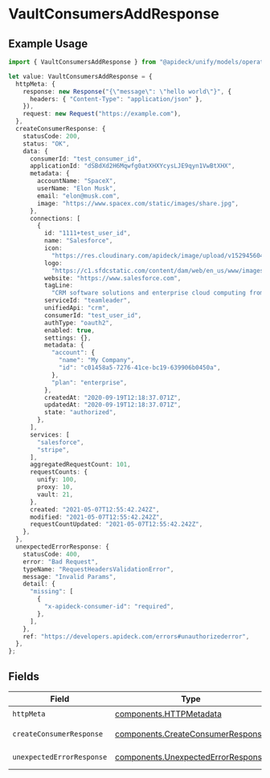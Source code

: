 # VaultConsumersAddResponse

## Example Usage

```typescript
import { VaultConsumersAddResponse } from "@apideck/unify/models/operations";

let value: VaultConsumersAddResponse = {
  httpMeta: {
    response: new Response("{\"message\": \"hello world\"}", {
      headers: { "Content-Type": "application/json" },
    }),
    request: new Request("https://example.com"),
  },
  createConsumerResponse: {
    statusCode: 200,
    status: "OK",
    data: {
      consumerId: "test_consumer_id",
      applicationId: "dSBdXd2H6Mqwfg0atXHXYcysLJE9qyn1VwBtXHX",
      metadata: {
        accountName: "SpaceX",
        userName: "Elon Musk",
        email: "elon@musk.com",
        image: "https://www.spacex.com/static/images/share.jpg",
      },
      connections: [
        {
          id: "1111+test_user_id",
          name: "Salesforce",
          icon:
            "https://res.cloudinary.com/apideck/image/upload/v1529456047/catalog/salesforce/icon128x128.png",
          logo:
            "https://c1.sfdcstatic.com/content/dam/web/en_us/www/images/home/logo-salesforce-m.svg",
          website: "https://www.salesforce.com",
          tagLine:
            "CRM software solutions and enterprise cloud computing from Salesforce, the leader in customer relationship management (CRM) and PaaS. Free 30 day trial.",
          serviceId: "teamleader",
          unifiedApi: "crm",
          consumerId: "test_user_id",
          authType: "oauth2",
          enabled: true,
          settings: {},
          metadata: {
            "account": {
              "name": "My Company",
              "id": "c01458a5-7276-41ce-bc19-639906b0450a",
            },
            "plan": "enterprise",
          },
          createdAt: "2020-09-19T12:18:37.071Z",
          updatedAt: "2020-09-19T12:18:37.071Z",
          state: "authorized",
        },
      ],
      services: [
        "salesforce",
        "stripe",
      ],
      aggregatedRequestCount: 101,
      requestCounts: {
        unify: 100,
        proxy: 10,
        vault: 21,
      },
      created: "2021-05-07T12:55:42.242Z",
      modified: "2021-05-07T12:55:42.242Z",
      requestCountUpdated: "2021-05-07T12:55:42.242Z",
    },
  },
  unexpectedErrorResponse: {
    statusCode: 400,
    error: "Bad Request",
    typeName: "RequestHeadersValidationError",
    message: "Invalid Params",
    detail: {
      "missing": [
        {
          "x-apideck-consumer-id": "required",
        },
      ],
    },
    ref: "https://developers.apideck.com/errors#unauthorizederror",
  },
};
```

## Fields

| Field                                                                                    | Type                                                                                     | Required                                                                                 | Description                                                                              |
| ---------------------------------------------------------------------------------------- | ---------------------------------------------------------------------------------------- | ---------------------------------------------------------------------------------------- | ---------------------------------------------------------------------------------------- |
| `httpMeta`                                                                               | [components.HTTPMetadata](../../models/components/httpmetadata.md)                       | :heavy_check_mark:                                                                       | N/A                                                                                      |
| `createConsumerResponse`                                                                 | [components.CreateConsumerResponse](../../models/components/createconsumerresponse.md)   | :heavy_minus_sign:                                                                       | Consumer created                                                                         |
| `unexpectedErrorResponse`                                                                | [components.UnexpectedErrorResponse](../../models/components/unexpectederrorresponse.md) | :heavy_minus_sign:                                                                       | Unexpected error                                                                         |